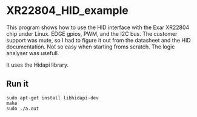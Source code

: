 
# XR22804_HID_example

This program shows how to use the HID interface with the Exar XR22804 chip under Linux. EDGE gpios, PWM, and the I2C bus.
The customer support was mute, so I had to figure it out from the datasheet and the HID documentation. Not so easy when starting froms scratch.
The logic analyser was usefull.

It uses the Hidapi library.

## Run it

```
sudo apt-get install libhidapi-dev
make
sudo ./a.out
```

